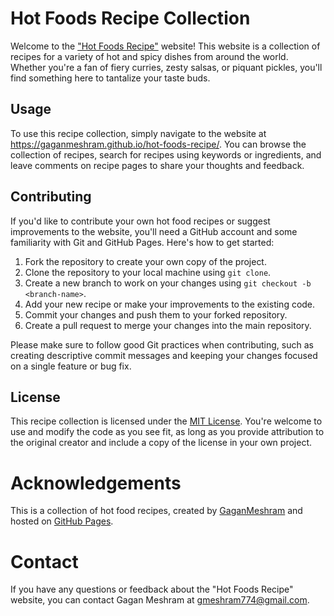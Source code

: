 <div>
<h1>Hot Foods Recipe Collection</h1>
<p>Welcome to the <a href="https://gaganmeshram.github.io/hot-foods-recipe/">"Hot Foods Recipe"</a>  website! This website is a collection of recipes for a variety of hot and spicy dishes from around the world. Whether you're a fan of fiery curries, zesty salsas, or piquant pickles, you'll find something here to tantalize your taste buds.</p>
<h2>Usage</h2><p>To use this recipe collection, simply navigate to the website at <a href="https://gaganmeshram.github.io/hot-foods-recipe/" target="_new">https://gaganmeshram.github.io/hot-foods-recipe/</a>. You can browse the collection of recipes, search for recipes using keywords or ingredients, and leave comments on recipe pages to share your thoughts and feedback.</p><h2>Contributing</h2><p>If you'd like to contribute your own hot food recipes or suggest improvements to the website, you'll need a GitHub account and some familiarity with Git and GitHub Pages. Here's how to get started:</p><ol><li>Fork the repository to create your own copy of the project.</li><li>Clone the repository to your local machine using <code>git clone</code>.</li><li>Create a new branch to work on your changes using <code>git checkout -b &lt;branch-name&gt;</code>.</li><li>Add your new recipe or make your improvements to the existing code.</li><li>Commit your changes and push them to your forked repository.</li><li>Create a pull request to merge your changes into the main repository.</li></ol><p>Please make sure to follow good Git practices when contributing, such as creating descriptive commit messages and keeping your changes focused on a single feature or bug fix.</p><h2>License</h2><p>This recipe collection is licensed under the <a href="https://opensource.org/licenses/MIT" target="_new">MIT License</a>. You're welcome to use and modify the code as you see fit, as long as you provide attribution to the original creator and include a copy of the license in your own project.</p><h1>Acknowledgements</h1>
<p>This is a collection of hot food recipes, created by <a href="https://github.com/GaganMeshram" target="_new">GaganMeshram</a> and hosted on <a href="https://pages.github.com/" target="_new">GitHub Pages</a>.</p>
<h1>Contact</h1>
<p>If you have any questions or feedback about the "Hot Foods Recipe" website, you can contact Gagan Meshram at <a href="gmeshram774@gmail.com" target="_new">gmeshram774@gmail.com</a>.</p>
</div>

